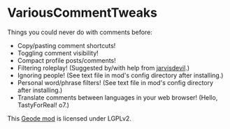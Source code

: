 # VariousCommentTweaks
Things you could never do with comments before:
- Copy/pasting comment shortcuts!
- Toggling comment visibility!
- Compact profile posts/comments!
- Filtering roleplay! <cl>(Suggested by/with help from [jarvisdevil](https://github.com/jarvisdevlin).)</c>
- Ignoring people! <cy>(See text file in mod's config directory after installing.)</c>
- Personal word/phrase filters! <cy>(See text file in mod's config directory after installing.)</c>
- Translate comments between languages in your web browser! <cl>(Hello, TastyForReal! o7.)</c>

This [Geode mod](https://geode-sdk.org) is licensed under LGPLv2.